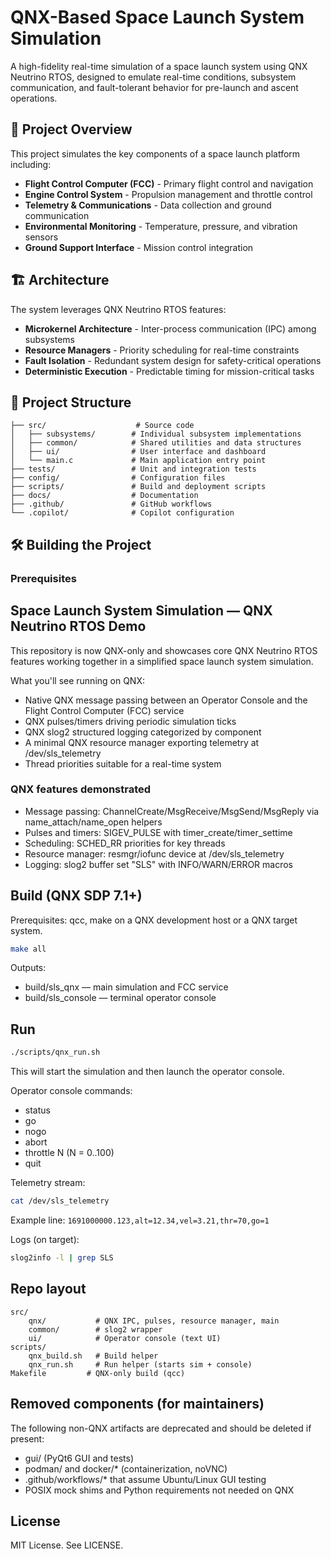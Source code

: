 # QNX-Based Space Launch System Simulation

A high-fidelity real-time simulation of a space launch system using QNX Neutrino RTOS, designed to emulate real-time conditions, subsystem communication, and fault-tolerant behavior for pre-launch and ascent operations.

## 🚀 Project Overview

This project simulates the key components of a space launch platform including:

- **Flight Control Computer (FCC)** - Primary flight control and navigation
- **Engine Control System** - Propulsion management and throttle control
- **Telemetry & Communications** - Data collection and ground communication
- **Environmental Monitoring** - Temperature, pressure, and vibration sensors
- **Ground Support Interface** - Mission control integration

## 🏗️ Architecture

The system leverages QNX Neutrino RTOS features:

- **Microkernel Architecture** - Inter-process communication (IPC) among subsystems
- **Resource Managers** - Priority scheduling for real-time constraints
- **Fault Isolation** - Redundant system design for safety-critical operations
- **Deterministic Execution** - Predictable timing for mission-critical tasks

## 📁 Project Structure

```
├── src/                    # Source code
│   ├── subsystems/        # Individual subsystem implementations
│   ├── common/            # Shared utilities and data structures
│   ├── ui/                # User interface and dashboard
│   └── main.c             # Main application entry point
├── tests/                 # Unit and integration tests
├── config/                # Configuration files
├── scripts/               # Build and deployment scripts
├── docs/                  # Documentation
├── .github/               # GitHub workflows
└── .copilot/              # Copilot configuration
```

## 🛠️ Building the Project

### Prerequisites
## Space Launch System Simulation — QNX Neutrino RTOS Demo

This repository is now QNX-only and showcases core QNX Neutrino RTOS features working together in a simplified space launch system simulation.

What you'll see running on QNX:
- Native QNX message passing between an Operator Console and the Flight Control Computer (FCC) service
- QNX pulses/timers driving periodic simulation ticks
- QNX slog2 structured logging categorized by component
- A minimal QNX resource manager exporting telemetry at /dev/sls_telemetry
- Thread priorities suitable for a real-time system

### QNX features demonstrated
- Message passing: ChannelCreate/MsgReceive/MsgSend/MsgReply via name_attach/name_open helpers
- Pulses and timers: SIGEV_PULSE with timer_create/timer_settime
- Scheduling: SCHED_RR priorities for key threads
- Resource manager: resmgr/iofunc device at /dev/sls_telemetry
- Logging: slog2 buffer set "SLS" with INFO/WARN/ERROR macros

## Build (QNX SDP 7.1+)

Prerequisites: qcc, make on a QNX development host or a QNX target system.

```sh
make all
```

Outputs:
- build/sls_qnx      — main simulation and FCC service
- build/sls_console  — terminal operator console

## Run

```sh
./scripts/qnx_run.sh
```

This will start the simulation and then launch the operator console.

Operator console commands:
- status
- go
- nogo
- abort
- throttle N   (N = 0..100)
- quit

Telemetry stream:
```sh
cat /dev/sls_telemetry
```
Example line: `1691000000.123,alt=12.34,vel=3.21,thr=70,go=1`

Logs (on target):
```sh
slog2info -l | grep SLS
```

## Repo layout

```
src/
	qnx/           # QNX IPC, pulses, resource manager, main
	common/        # slog2 wrapper
	ui/            # Operator console (text UI)
scripts/
	qnx_build.sh   # Build helper
	qnx_run.sh     # Run helper (starts sim + console)
Makefile         # QNX-only build (qcc)
```

## Removed components (for maintainers)

The following non-QNX artifacts are deprecated and should be deleted if present:
- gui/ (PyQt6 GUI and tests)
- podman/ and docker/* (containerization, noVNC)
- .github/workflows/* that assume Ubuntu/Linux GUI testing
- POSIX mock shims and Python requirements not needed on QNX

## License

MIT License. See LICENSE.
